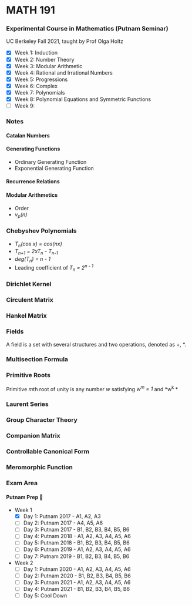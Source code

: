 # MATH 191
### Experimental Course in Mathematics (Putnam Seminar)
UC Berkeley Fall 2021, taught by Prof Olga Holtz

- [x] Week 1: Induction
- [x] Week 2: Number Theory
- [x] Week 3: Modular Arithmetic
- [x] Week 4: Rational and Irrational Numbers
- [x] Week 5: Progressions
- [x] Week 6: Complex
- [x] Week 7: Polynomials
- [x] Week 8: Polynomial Equations and Symmetric Functions
- [ ] Week 9:

### Notes

#### Catalan Numbers

#### Generating Functions
- Ordinary Generating Function
- Exponential Generating Function

#### Recurrence Relations

#### Modular Arithmetics
- Order
- *v<sub>p</sub>(n)*

### Chebyshev Polynomials
- *T<sub>n</sub>(cos x) = cos(nx)*
- *T<sub>n+1</sub> = 2xT<sub>n</sub> - T<sub>n-1</sub>*
- *deg(T<sub>n</sub>) = n - 1*
- Leading coefficient of *T<sub>n</sub> = 2<sup>n - 1</sup>*

### Dirichlet Kernel

### Circulent Matrix
### Hankel Matrix

### Fields
A field is a set with several structures and two operations, denoted as +, *.

### Multisection Formula

### Primitive Roots
Primitive *m*th root of unity is any number *w* satisfying *w<sup>m</sup> = 1* and *w<sup>k</sup> *

### Laurent Series

### Group Character Theory

### Companion Matrix

### Controllable Canonical Form

### Meromorphic Function

### Exam Area

#### Putnam Prep 😤
- Week 1
  - [x] Day 1: Putnam 2017 - A1, A2, A3
  - [ ] Day 2: Putnam 2017 - A4, A5, A6
  - [ ] Day 3: Putnam 2017 - B1, B2, B3, B4, B5, B6
  - [ ] Day 4: Putnam 2018 - A1, A2, A3, A4, A5, A6
  - [ ] Day 5: Putnam 2018 - B1, B2, B3, B4, B5, B6
  - [ ] Day 6: Putnam 2019 - A1, A2, A3, A4, A5, A6
  - [ ] Day 7: Putnam 2019 - B1, B2, B3, B4, B5, B6
- Week 2
  - [ ] Day 1: Putnam 2020 - A1, A2, A3, A4, A5, A6
  - [ ] Day 2: Putnam 2020 - B1, B2, B3, B4, B5, B6
  - [ ] Day 3: Putnam 2021 - A1, A2, A3, A4, A5, A6
  - [ ] Day 4: Putnam 2021 - B1, B2, B3, B4, B5, B6
  - [ ] Day 5: Cool Down
